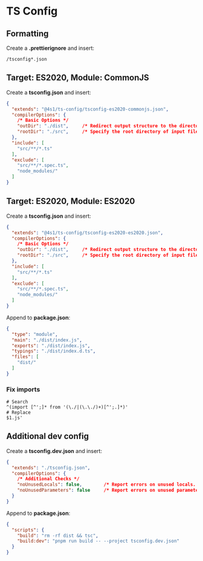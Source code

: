 # TS Config

## Formatting

Create a **.prettierignore** and insert:

```text
/tsconfig*.json
```

## Target: ES2020, Module: CommonJS

Create a **tsconfig.json** and insert:

```json
{
  "extends": "@4s1/ts-config/tsconfig-es2020-commonjs.json",
  "compilerOptions": {
    /* Basic Options */
    "outDir": "./dist",     /* Redirect output structure to the directory. */
    "rootDir": "./src",     /* Specify the root directory of input files. Use to control the output directory structure with --outDir. */
  },
  "include": [
    "src/**/*.ts"
  ],
  "exclude": [
    "src/**/*.spec.ts",
    "node_modules/"
  ]
}
```

## Target: ES2020, Module: ES2020

Create a **tsconfig.json** and insert:

```json
{
  "extends": "@4s1/ts-config/tsconfig-es2020-es2020.json",
  "compilerOptions": {
    /* Basic Options */
    "outDir": "./dist",     /* Redirect output structure to the directory. */
    "rootDir": "./src",     /* Specify the root directory of input files. Use to control the output directory structure with --outDir. */
  },
  "include": [
    "src/**/*.ts"
  ],
  "exclude": [
    "src/**/*.spec.ts",
    "node_modules/"
  ]
}
```

Append to **package.json**:

```json
{
  "type": "module",
  "main": "./dist/index.js",
  "exports": "./dist/index.js",
  "typings": "./dist/index.d.ts",
  "files": [
    "dist/"
  ]
}
```

### Fix imports

```text
# Search
^(import [^';]* from '(\./|(\.\./)+)[^';.]*)'
# Replace
$1.js'
```

## Additional dev config

Create a **tsconfig.dev.json** and insert:

```json
{
  "extends": "./tsconfig.json",
  "compilerOptions": {
    /* Additional Checks */
    "noUnusedLocals": false,        /* Report errors on unused locals. */
    "noUnusedParameters": false     /* Report errors on unused parameters. */
  }
}
```

Append to **package.json**:

```json
{
  "scripts": {
    "build": "rm -rf dist && tsc",
    "build:dev": "pnpm run build -- --project tsconfig.dev.json"
  }
}
```

